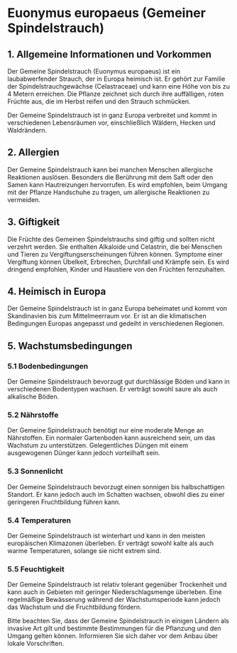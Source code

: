# Euonymus europaeus (Gemeiner Spindelstrauch)

## 1. Allgemeine Informationen und Vorkommen

Der Gemeine Spindelstrauch (Euonymus europaeus) ist ein laubabwerfender Strauch, der in Europa heimisch ist. Er gehört zur Familie der Spindelstrauchgewächse (Celastraceae) und kann eine Höhe von bis zu 4 Metern erreichen. Die Pflanze zeichnet sich durch ihre auffälligen, roten Früchte aus, die im Herbst reifen und den Strauch schmücken.

Der Gemeine Spindelstrauch ist in ganz Europa verbreitet und kommt in verschiedenen Lebensräumen vor, einschließlich Wäldern, Hecken und Waldrändern.

## 2. Allergien

Der Gemeine Spindelstrauch kann bei manchen Menschen allergische Reaktionen auslösen. Besonders die Berührung mit dem Saft oder den Samen kann Hautreizungen hervorrufen. Es wird empfohlen, beim Umgang mit der Pflanze Handschuhe zu tragen, um allergische Reaktionen zu vermeiden.

## 3. Giftigkeit

Die Früchte des Gemeinen Spindelstrauchs sind giftig und sollten nicht verzehrt werden. Sie enthalten Alkaloide und Celastrin, die bei Menschen und Tieren zu Vergiftungserscheinungen führen können. Symptome einer Vergiftung können Übelkeit, Erbrechen, Durchfall und Krämpfe sein. Es wird dringend empfohlen, Kinder und Haustiere von den Früchten fernzuhalten.

## 4. Heimisch in Europa

Der Gemeine Spindelstrauch ist in ganz Europa beheimatet und kommt von Skandinavien bis zum Mittelmeerraum vor. Er ist an die klimatischen Bedingungen Europas angepasst und gedeiht in verschiedenen Regionen.

## 5. Wachstumsbedingungen

### 5.1 Bodenbedingungen

Der Gemeine Spindelstrauch bevorzugt gut durchlässige Böden und kann in verschiedenen Bodentypen wachsen. Er verträgt sowohl saure als auch alkalische Böden.

### 5.2 Nährstoffe

Der Gemeine Spindelstrauch benötigt nur eine moderate Menge an Nährstoffen. Ein normaler Gartenboden kann ausreichend sein, um das Wachstum zu unterstützen. Gelegentliches Düngen mit einem ausgewogenen Dünger kann jedoch vorteilhaft sein.

### 5.3 Sonnenlicht

Der Gemeine Spindelstrauch bevorzugt einen sonnigen bis halbschattigen Standort. Er kann jedoch auch im Schatten wachsen, obwohl dies zu einer geringeren Fruchtbildung führen kann.

### 5.4 Temperaturen

Der Gemeine Spindelstrauch ist winterhart und kann in den meisten europäischen Klimazonen überleben. Er verträgt sowohl kalte als auch warme Temperaturen, solange sie nicht extrem sind.

### 5.5 Feuchtigkeit

Der Gemeine Spindelstrauch ist relativ tolerant gegenüber Trockenheit und kann auch in Gebieten mit geringer Niederschlagsmenge überleben. Eine regelmäßige Bewässerung während der Wachstumsperiode kann jedoch das Wachstum und die Fruchtbildung fördern.

Bitte beachten Sie, dass der Gemeine Spindelstrauch in einigen Ländern als invasive Art gilt und bestimmte Bestimmungen für die Pflanzung und den Umgang gelten können. Informieren Sie sich daher vor dem Anbau über lokale Vorschriften.

